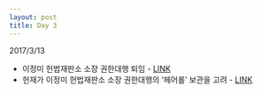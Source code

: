 ```yaml
---
layout: post
title: Day 3
---
```


2017/3/13

- 이정미 헌법재판소 소장 권한대행 퇴임 - [LINK](http://news.khan.co.kr/kh_news/khan_art_view_test.html?artid=201703131108001&code=940202)
- 헌재가 이정미 헌법재판소 소장 권한대행의 ‘헤어롤’ 보관을 고려 - [LINK](http://news.khan.co.kr/kh_news/khan_art_view_test.html?artid=201703131519021&code=940301)